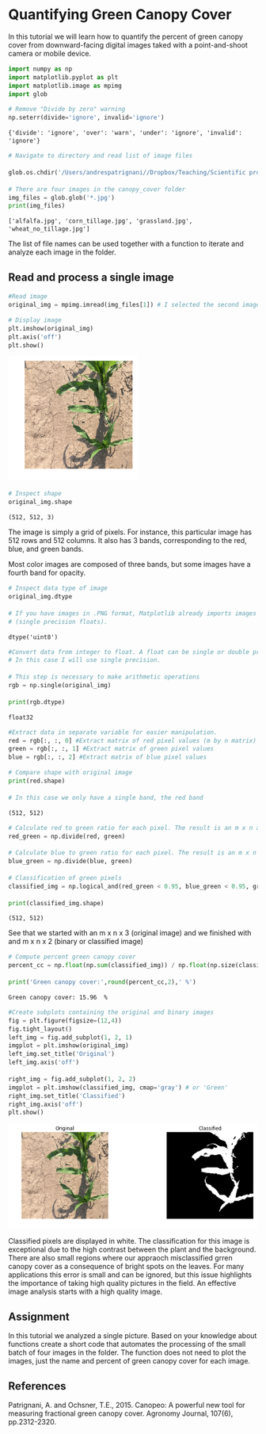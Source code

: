 # Quantifying Green Canopy Cover

In this tutorial we will learn how to quantify the percent of green canopy cover from downward-facing digital images taked with a point-and-shoot camera or mobile device.



```python
import numpy as np
import matplotlib.pyplot as plt
import matplotlib.image as mpimg
import glob

```


```python
# Remove "Divide by zero" warning
np.seterr(divide='ignore', invalid='ignore')
```




    {'divide': 'ignore', 'over': 'warn', 'under': 'ignore', 'invalid': 'ignore'}




```python
# Navigate to directory and read list of image files

glob.os.chdir('/Users/andrespatrignani//Dropbox/Teaching/Scientific programming/pynotes/datasets/canopy_cover')

# There are four images in the canopy_cover folder
img_files = glob.glob('*.jpg')
print(img_files)

```

    ['alfalfa.jpg', 'corn_tillage.jpg', 'grassland.jpg', 'wheat_no_tillage.jpg']


The list of file names can be used together with a function to iterate and analyze each image in the folder.

## Read and process a single image



```python
#Read image
original_img = mpimg.imread(img_files[1]) # I selected the second image of the list

```


```python
# Display image
plt.imshow(original_img)
plt.axis('off')
plt.show()
```


![png](image_analysis_canopeo_files/image_analysis_canopeo_7_0.png)



```python
# Inspect shape
original_img.shape
```




    (512, 512, 3)



The image is simply a grid of pixels. For instance, this particular image has 512 rows and 512 columns. It also has 3 bands, corresponding to the red, blue, and green bands.

Most color images are composed of three bands, but some images have a fourth band for opacity.


```python
# Inspect data type of image
original_img.dtype

# If you have images in .PNG format, Matplotlib already imports images as floats fo 32 bits 
# (single precision floats).
```




    dtype('uint8')




```python
#Convert data from integer to float. A float can be single or double precision. 
# In this case I will use single precision. 

# This step is necessary to make arithmetic operations
rgb = np.single(original_img)

print(rgb.dtype)

```

    float32



```python
#Extract data in separate variable for easier manipulation.
red = rgb[:, :, 0] #Extract matrix of red pixel values (m by n matrix)
green = rgb[:, :, 1] #Extract matrix of green pixel values
blue = rgb[:, :, 2] #Extract matrix of blue pixel values

```


```python
# Compare shape with original image
print(red.shape)

# In this case we only have a single band, the red band
```

    (512, 512)



```python
# Calculate red to green ratio for each pixel. The result is an m x n array.
red_green = np.divide(red, green) 

# Calculate blue to green ratio for each pixel. The result is an m x n array.
blue_green = np.divide(blue, green) 

# Classification of green pixels
classified_img = np.logical_and(red_green < 0.95, blue_green < 0.95, green > 10) 

print(classified_img.shape)
```

    (512, 512)


See that we started with an m x n x 3 (original image) and we finished with and m x n x 2 (binary or classified image)


```python
# Compute percent green canopy cover
percent_cc = np.float(np.sum(classified_img)) / np.float(np.size(classified_img)) * 100 

print('Green canopy cover:',round(percent_cc,2),' %')
```

    Green canopy cover: 15.96  %



```python
#Create subplots containing the original and binary images
fig = plt.figure(figsize=(12,4))
fig.tight_layout()
left_img = fig.add_subplot(1, 2, 1)
imgplot = plt.imshow(original_img)
left_img.set_title('Original')
left_img.axis('off')

right_img = fig.add_subplot(1, 2, 2)
imgplot = plt.imshow(classified_img, cmap='gray') # or 'Green'
right_img.set_title('Classified')
right_img.axis('off')
plt.show()
```


![png](image_analysis_canopeo_files/image_analysis_canopeo_17_0.png)


Classified pixels are displayed in white. The classification for this image is exceptional due to the high contrast between the plant and the background. There are also small regions where our appraoch misclassified grren canopy cover as a consequence of bright spots on the leaves. For many applications this error is small and can be ignored, but this issue highlights the importance of taking high quality pictures in the field. An effective image analysis starts with a high quality image.

## Assignment
In this tutorial we analyzed a single picture. Based on your knowledge about functions create a short code that automates the processing of the small batch of four images in the folder. The function does not need to plot the images, just the name and percent of green canopy cover for each image.

## References

Patrignani, A. and Ochsner, T.E., 2015. Canopeo: A powerful new tool for measuring fractional green canopy cover. Agronomy Journal, 107(6), pp.2312-2320.
